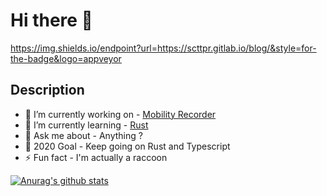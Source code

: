 # Hi there :wave:

https://img.shields.io/endpoint?url=https://scttpr.gitlab.io/blog/&style=for-the-badge&logo=appveyor

## Description
- 🔭 I’m currently working on - [Mobility Recorder](https://github.com/Mobility-Recorder)
- 🌱 I’m currently learning - [Rust](https://www.rust-lang.org/)
- 💬 Ask me about - Anything ?
- 🥅 2020 Goal - Keep going on Rust and Typescript
- ⚡ Fun fact - I'm actually a raccoon

[![Anurag's github stats](https://github-readme-stats.vercel.app/api?username=Scttpr&theme=nord)](https://github.com/anuraghazra/github-readme-stats)

<!--
**Scttpr/Scttpr** is a ✨ _special_ ✨ repository because its `README.md` (this file) appears on your GitHub profile.

Here are some ideas to get you started:

- 🔭 I’m currently working on ...
- 🌱 I’m currently learning ...
- 👯 I’m looking to collaborate on ...
- 🤔 I’m looking for help with ...
- 💬 Ask me about ...
- 📫 How to reach me: ...
- 😄 Pronouns: ...
- ⚡ Fun fact: ...
-->
